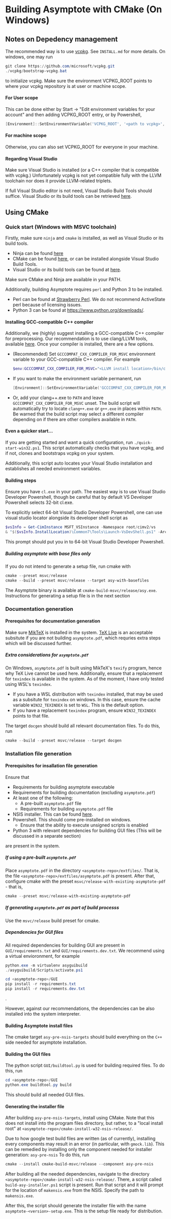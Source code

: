 # Building Asymptote with CMake (On Windows)

## Notes on Depedency management

The recommended way is to use [vcpkg](https://vcpkg.io/).
See `INSTALL.md` for more details.
On windows, one may run

```powershell
git clone https://github.com/microsoft/vcpkg.git
./vcpkg/bootstrap-vcpkg.bat
```

to initialize vcpkg.
Make sure the environment VCPKG_ROOT points to where your vcpkg repository is at user or machine scope.

#### For User scope
This can be done either by Start -> "Edit environment variables for your account" and then adding
VCPKG_ROOT entry, or by Powershell,

```powershell
[Environment]::SetEnvironmentVariable('VCPKG_ROOT', '<path to vcpkg>', 'User')
```

#### For machine scope

Otherwise, you can also set VCPKG_ROOT for everyone in your machine.

#### Regarding Visual Studio

Make sure Visual Studio is installed (or a C++ compiler that is compatible with vcpkg.)
Unfortunately vcpkg is not yet compatible fully with the LLVM toolchain nor does it
provide LLVM-related triplets.

If full Visual Studio editor is not need, Visual Studio Build Tools should suffice.
Visual Studio or its build tools can be retrieved [here](https://visualstudio.microsoft.com/downloads/).


## Using CMake

### Quick start (Windows with MSVC toolchain)

Firstly, make sure `ninja` and `cmake` is installed, as well as Visual Studio or its build tools.
- Ninja can be found [here](https://ninja-build.org/)
- CMake can be found [here](https://cmake.org/), or can be installed alongside Visual Studio Build Tools.
- Visual Studio or its build tools can be found at [here](https://visualstudio.microsoft.com/downloads/).

Make sure CMake and Ninja are available in your PATH.

Additionally, building Asymptote requires `perl` and Python 3 to be installed.

- Perl can be found at [Strawberry Perl](https://strawberryperl.com/).
  We do not recommend ActiveState perl because of licensing issues.
- Python 3 can be found at https://www.python.org/downloads/.

#### Installing GCC-compatible C++ compiler

Additionally, we (highly) suggest installing a GCC-compatible C++ compiler for preprocessing.
Our recommendation is to use clang/LLVM tools, available [here](https://releases.llvm.org/).
Once your compiler is installed, there are a few options.

- (Recommended) Set `GCCCOMPAT_CXX_COMPILER_FOR_MSVC` environment variable to 
  your GCC-compatible C++ compiler. For example
  ```powershell
  $env:GCCCOMPAT_CXX_COMPILER_FOR_MSVC="<LLVM install location>/bin/clang++.exe
  ```
- If you want to make the environment variable permanent, run
  ```powershell
  [Environment]::SetEnvironmentVariable('GCCCOMPAT_CXX_COMPILER_FOR_MSVC', '<LLVM install location>/bin/clang++.exe', 'User
  ```
- Or, add your clang++.exe to `PATH` and leave `GCCCOMPAT_CXX_COMPILER_FOR_MSVC` unset.
  The build script will automatically try to locate `clang++.exe` or `g++.exe` in places
  within `PATH`. Be warned that the build script may select a different compiler depending
  on if there are other compilers available in `PATH`.


#### Even a quicker start...

If you are getting started and want a quick configuration, run `./quick-start-win32.ps1`.
This script automatically checks that you have vcpkg, and if not, clones and bootstraps vcpkg on your system.

Additionally, this script auto locates your Visual Studio installation and establishes all needed environment variables.

#### Building steps

Ensure you have `cl.exe` in your path.
The easiest way is to use Visual Studio Developer Powershell, though be careful that by default
VS Developer Powershell selects 32-bit cl.exe.

To explicitly select 64-bit Visual Studio Developer Powershell, one can use visual studio locator
alongside its developer shell script as

```powershell
$vsInfo = Get-CimInstance MSFT_VSInstance -Namespace root/cimv2/vs
& "$($vsInfo.InstallLocation)\Common7\Tools\Launch-VsDevShell.ps1" -Arch amd64 -HostArch amd64 -SkipAutomaticLocation
```

This prompt should put you in to 64-bit Visual Studio Developer Powershell.

##### Building asymptote with base files only

If you do not intend to generate a setup file, run cmake with 
```powershell
cmake --preset msvc/release 
cmake --build --preset msvc/release --target asy-with-basefiles
```

The Asymptote binary is available at `cmake-build-msvc/release/asy.exe`.
Instructions for generating a setup file is in the next section

### Documentation generation

#### Prerequisites for documentation generation

Make sure [MikTeX](https://miktex.org/) is installed in the system.
[TeX Live](https://tug.org/texlive/windows.html) is an acceptable subsitute if you are not building `asymptote.pdf`,
which requries extra steps which will be discussed further.

##### Extra considerations for `asymptote.pdf`

On Windows, `asymptote.pdf` is built using MikTeX's `texify` program, hence why TeX Live cannot be used here.
Additionally, ensure that a replacement for `texindex` is available in the system.
As of the moment, I have only tested using WSL's `texindex`.

- If you have a WSL distribution with `texindex` installed,
that may be used as a subsitute for `texindex` on windows. In this case, ensure the cache variable
`WIN32_TEXINDEX` is set to `WSL`. This is the default option.
- If you have a replacement `texindex` program, ensure `WIN32_TEXINDEX` points to that file.

The target `docgen` should build all relevant documentation files. To do this, run
```powershell
cmake --build --preset msvc/release --target docgen
```

### Installation file generation 

#### Prerequisites for insallation file generation

Ensure that
- Requirements for building asymptote executable
- Requirements for building documentation (excluding `asymptote.pdf`)
- At least one of the following:
  - A pre-built `asymptote.pdf` file
  - Requirements for building `asymptote.pdf` file
- NSIS installer. This can be found [here](https://nsis.sourceforge.io/Download).
- Powershell. This should come pre-installed on windows.
  - Ensure that the ability to execute unsigned scripts is enabled
- Python 3 with relevant dependencies for building GUI files (This will be discussed in a separate section)

are present in the system.

##### If using a pre-built `asymptote.pdf`

Place `asymptote.pdf` in the directory `<asymptote-repo>/extfiles/`.
That is, the file `<asymptote-repo>/extfiles/asymptote.pdf` is present.
After that, configure cmake with the preset `msvc/release-with-existing-asymptote-pdf` - that is,

```powershell
cmake --preset msvc/release-with-existing-asymptote-pdf
```

##### If generating `asymptote.pdf` as part of build processs

Use the `msvc/release` build preset for cmake.

##### Dependencies for GUI files

All required dependencies for building GUI are present in `GUI/requirements.txt` and `GUI/requirements.dev.txt`.
We recommend using a virtual envioronment, for example

```powershell
python.exe -m virtualenv asyguibuild
./asyguibuild/Scripts/activate.ps1

cd <asymptote-repo>/GUI
pip install -r requirements.txt
pip install -r requirements.dev.txt
```
.

However, against our recommendations, the dependencies can be also installed into the system interpreter.

#### Building Asymptote install files

The cmake target `asy-pre-nsis-targets` should build everything on the `C++` side needed
for asymptote installation. 

#### Building the GUI files

The python script `GUI/buildtool.py` is used for building required files. To do this, run

```powershell
cd <asymptote-repo>/GUI
python.exe buildtool.py build
```

This should build all needed GUI files.

#### Generating the installer file

After building `asy-pre-nsis-targets`, install using CMake.
Note that this does not install into 
the program files directory, but rather, to a "local install root"
at `<asymptote-repo>/cmake-install-w32-nsis-release/`.

Due to how google test build files are written (as of currently), installing 
every components may result in an error (in particular, with `gmock.lib`).
This can be remedied by installing only the component needed for installer generation: `asy-pre-nsis`
To do this, run 

```powershell
cmake --install cmake-build-msvc/release --component asy-pre-nsis
```

After building all the needed dependencies,
navigate to the directory `<asymptote-repo>/cmake-install-w32-nsis-release/`.
There, a script called `build-asy-installer.ps1` script is present.
Run that script and it will prompt for the location of `makensis.exe` from the NSIS.
Specify the path to `makensis.exe`.

After this, the script should generate the installer file with the name `asymptote-<version>-setup.exe`.
This is the setup file ready for distribution.
